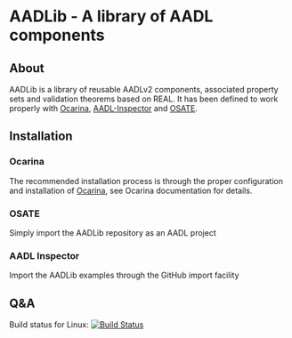 # AADLib - A library of AADL components

## About

AADLib is a library of reusable AADLv2 components, associated property sets and validation theorems based on REAL. It has been defined to work properly with [Ocarina](https://github.com/OpenAADL/ocarina), [AADL-Inspector](http://www.ellidiss.com/products/aadl-inspector/) and [OSATE](http://osate.org).

## Installation

### Ocarina

The recommended installation process is through the proper configuration and installation of [Ocarina](https://github.com/OpenAADL/ocarina), see Ocarina documentation for details.

### OSATE

Simply import the AADLib repository as an AADL project

### AADL Inspector

Import the AADLib examples through the GitHub import facility

## Q&A

Build status for Linux: [![Build Status](https://travis-ci.org/OpenAADL/AADLib.svg?branch=master)](https://travis-ci.org/OpenAADL/AADLib)
